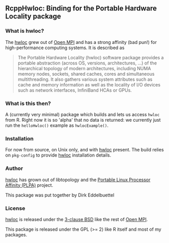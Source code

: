 
## RcppHwloc: Binding for the Portable Hardware Locality package

### What is hwloc?

The [hwloc](https://www.open-mpi.org/projects/hwloc/) grew out of [Open
MPI](https://www.open-mpi.org/) and has a strong affinity (bad pun!) for high-performance computing
systems. It is described as

> The Portable Hardware Locality (hwloc) software package provides a portable
> abstraction (across OS, versions, architectures, ...) of the hierarchical
> topology of modern architectures, including NUMA memory nodes, sockets,
> shared caches, cores and simultaneous multithreading. It also gathers
> various system attributes such as cache and memory information as well as
> the locality of I/O devices such as network interfaces, InfiniBand HCAs or
> GPUs.

### What is this then?

A (currently very minimal) package which builds and lets us access `hwloc`
from R. Right now it is so 'alpha' that no data is returned: we currently
just run the `helloHwloc()` example as `hwlocExample()`.

### Installation

For now from source, on Unix only, and with [hwloc](https://www.open-mpi.org/projects/hwloc/)
present. The build relies on `pkg-config` to provide
[hwloc](https://www.open-mpi.org/projects/hwloc/) installation details.

### Author

[hwloc](https://www.open-mpi.org/projects/hwloc/) has grown out of libtopology and the [Portable
Linux Processor Affinity (PLPA)](https://www.open-mpi.org/projects/plpa/) project. 

This package was put together by Dirk Eddelbuettel

### License 

[hwloc](https://www.open-mpi.org/projects/hwloc/) is released under the [3-clause
BSD](https://opensource.org/licenses/BSD-3-Clause) like the rest of [Open
MPI](https://www.open-mpi.org/).

This package is released under the GPL (>= 2) like R itself and most of my packages.
